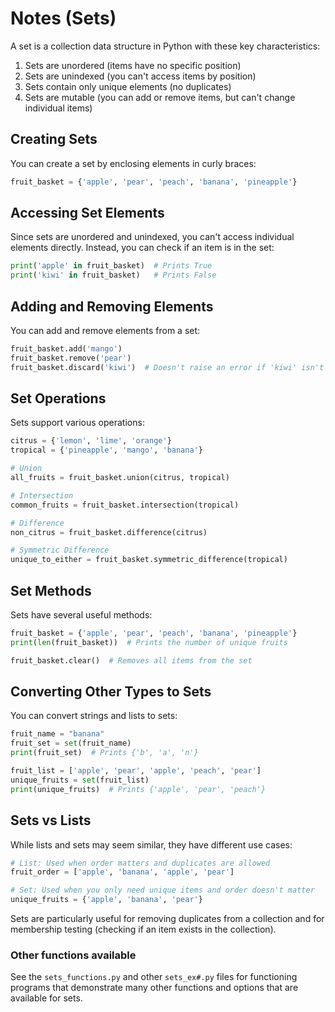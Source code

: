 # Notes (Sets)

A set is a collection data structure in Python with these key characteristics:
1. Sets are unordered (items have no specific position)
2. Sets are unindexed (you can't access items by position)
3. Sets contain only unique elements (no duplicates)
4. Sets are mutable (you can add or remove items, but can't change individual items)

## Creating Sets

You can create a set by enclosing elements in curly braces:

```python
fruit_basket = {'apple', 'pear', 'peach', 'banana', 'pineapple'}
```

## Accessing Set Elements

Since sets are unordered and unindexed, you can't access individual elements directly. Instead, you can check if an item is in the set:

```python
print('apple' in fruit_basket)  # Prints True
print('kiwi' in fruit_basket)   # Prints False
```

## Adding and Removing Elements

You can add and remove elements from a set:

```python
fruit_basket.add('mango')
fruit_basket.remove('pear')
fruit_basket.discard('kiwi')  # Doesn't raise an error if 'kiwi' isn't in the set
```

## Set Operations

Sets support various operations:

```python
citrus = {'lemon', 'lime', 'orange'}
tropical = {'pineapple', 'mango', 'banana'}

# Union
all_fruits = fruit_basket.union(citrus, tropical)

# Intersection
common_fruits = fruit_basket.intersection(tropical)

# Difference
non_citrus = fruit_basket.difference(citrus)

# Symmetric Difference
unique_to_either = fruit_basket.symmetric_difference(tropical)
```

## Set Methods

Sets have several useful methods:

```python
fruit_basket = {'apple', 'pear', 'peach', 'banana', 'pineapple'}
print(len(fruit_basket))  # Prints the number of unique fruits

fruit_basket.clear()  # Removes all items from the set
```

## Converting Other Types to Sets

You can convert strings and lists to sets:

```python
fruit_name = "banana"
fruit_set = set(fruit_name)
print(fruit_set)  # Prints {'b', 'a', 'n'}

fruit_list = ['apple', 'pear', 'apple', 'peach', 'pear']
unique_fruits = set(fruit_list)
print(unique_fruits)  # Prints {'apple', 'pear', 'peach'}
```

## Sets vs Lists

While lists and sets may seem similar, they have different use cases:

```python
# List: Used when order matters and duplicates are allowed
fruit_order = ['apple', 'banana', 'apple', 'pear']

# Set: Used when you only need unique items and order doesn't matter
unique_fruits = {'apple', 'banana', 'pear'}
```

Sets are particularly useful for removing duplicates from a collection and for membership testing (checking if an item exists in the collection).

### Other functions available

See the `sets_functions.py` and other `sets_ex#.py` files for functioning programs that demonstrate many other functions and options that are available for sets.



